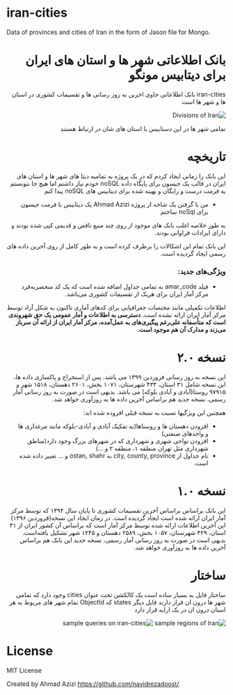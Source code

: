 # iran-cities
Data of provinces and cities of Iran in the form of Jason file for Mongo.

<div dir="rtl">
  
# بانک اطلاعاتی شهر ها و استان های ایران برای دیتابیس مونگو

iran-cities بانک اطلاعاتی حاوی اخرین به روز رسانی ها و تقسیمات کشوری در استان ها و شهر ها است

![Divisions of Iran](https://parsstock.ir/LargePhotos/10004/1008121-%D9%86%D9%82%D8%B4%D9%87-%D8%AC%D9%85%D9%87%D9%88%D8%B1%DB%8C-%D8%A7%D8%B3%D9%84%D8%A7%D9%85%DB%8C-%D8%A7%DB%8C%D8%B1%D8%A7%D9%86-%D8%A8%D8%A7-%D8%A7%D8%B3%D8%AA%D8%A7%D9%86-%D9%87%D8%A7%DB%8C-%D8%B1%D9%86%DA%AF%DB%8C-%D8%AF%D8%B1-%D8%B1%D9%86%DA%AF-%D9%87%D8%A7%DB%8C-%D8%B1%D9%88%D8%B4%D9%86.jpg)
    
تمامی شهر ها در این دستابیس با استان های شان در ارتباط هستند
    
    
# تاریخچه
این بانک را زمانی ایجاد کردم که در یک پروژه به تمامیه دیتا های شهر ها و استان های ایران در قالب یک جیسون برای پایگاه داده noSQL 
خودم نیاز داشتم اما هیچ جا نتونستم یه فرمت درست و رایگان و بهینه شده برای دیتابیس های noSQL پیدا کنم
    
    
- من با گرفتن یک شاخه از پروژه Ahmad Azizi یک دیتابیس با فرمت جیسون برای  noSql ساختم

به طور خلاصه اغلب بانک های موجود از روی چند منبع ناقص و قدیمی کپی شده بودند و دارای ایرادات فراوانی بودند.

این بانک تمام این اشکالات را برطرف کرده است و به طور کامل از روی آخرین داده های رسمی ایجاد گردیده است.



### ویژگی‌های جدید:
* فیلد amar_code به تمامی جداول اضافه شده است که یک کد منحصربه‌فرد مرکز آمار ایران برای هریک از تقسیمات کشوری می‌باشد.

اطلاعات تکمیلی مانند مختصات جغرافیایی برای کدهای آماری تاکنون به شکل آزاد توسط مرکز آمار ایران ارائه نشده است. 
**دسترسی به اطلاعات و آمار عمومی یک حق شهروندی است که متأسفانه علی‌رغم پیگیری‌های به عمل‌آمده، مرکز آمار ایران از ارائه آن سرباز می‌زند و مدارک آن هم موجود است.**

# نسخه ۲.۰
این نسخه به روز رسانی فروردین ۱۳۹۹ می باشد. پس از استخراج و پاکسازی داده ها، این نسخه شامل ۳۱ استان، ۴۳۴ شهرستان، ۱۰۷۱ بخش، ۲۶۰۱ دهستان، ۱۵۱۸ شهر و ۹۷۹۱۵ روستا(آبادی و آبادی بلوکه) می باشد. بدیهی است در صورت به روز رسانی آمار رسمی، نسخه جدید هم براساس آخرین داده ها به روزآوری خواهد شد.

همچنین این ویژگیها نسبت به نسخه قبلی افزوده شده اند:
- افزودن دهستان ها و روستاها(به تفکیک آبادی و آبادی-بلوکه مانند مرغداری ها و واحدهای صنعتی)
- افزودن نواحی شهری و شهرداری که در شهرهای بزرگ وجود دارد(مناطق شهرداری مثل تهران منطقه ۱، منطقه ۲ و ...)
- نام جداول از city, county, province به ostan, shahr و ... تغییر داده شده است.
    
# نسخه ۱.۰
این بانک براساس براساس آخرین تقسیمات کشوری تا پایان سال ۱۳۹۴ که توسط مرکز آمار ایران ارائه شده است ایجاد گردیده است. در زمان ایجاد این نسخه(فروردین ۱۳۹۶) این آخرین اطلاعات ارائه شده توسط مرکز آمار است که براساس آن  کشور ایران از ۳۱ استان، ۴۲۹ شهرستان، ۱۰۵۷ بخش، ۲۵۸۹ دهستان و ۱۲۴۵ شهر تشکیل یافته‌است. 
بدیهی است در صورت به روز رسانی آمار رسمی، نسخه جدید این بانک هم براساس آخرین داده ها به روزآوری خواهد شد.


# ساختار
ساختار فایل به بسیار ساده است یک کالکشن تحت عنوان cities وجود دارد که تمامی شهر ها درون ان قرار دارند
فایل دیگر states که ObjectId تمام شهر های مربوط به هر استان درون ان در یک ارایه قرار دارد


![sample regions of Iran](/docs/images/sample_regions.png)
![sample queries on iran-cities](/docs/images/sample_queries.png)

</div>

# License
MIT License

Created by Ahmad Azizi https://github.com/navidrezadoost/